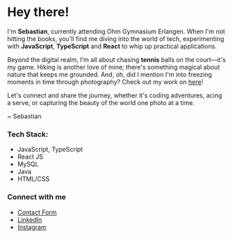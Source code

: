 # Hey there! 

I'm **Sebastian**, currently attending Ohm Gymnasium Erlangen. When I'm not hitting the books, you'll find me diving into the world of tech, experimenting with **JavaScript**, **TypeScript** and **React** to whip up practical applications.

Beyond the digital realm, I'm all about chasing **tennis** balls on the court—it's my game. Hiking is another love of mine; there's something magical about nature that keeps me grounded. And, oh, did I mention I'm into freezing moments in time through photography? Check out my work on [here](https://me.sebastian-sonne.com/media)!

Let's connect and share the journey, whether it's coding adventures, acing a serve, or capturing the beauty of the world one photo at a time.

~ Sebastian

### Tech Stack:
- JavaScript, TypeScript
- React JS
- MySQL
- Java
- HTML/CSS

### Connect with me

* [Contact Form](https://me.sebastian-sonne.com/contact)
* [LinkedIn](https://www.linkedin.com/in/sebastian-sonne)
* [Instagram](https://instagram.com/sebastian._.sonne)
